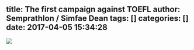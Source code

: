 title: The first campaign against TOEFL
author: Semprathlon / Simfae Dean
tags: []
categories: []
date: 2017-04-05 15:34:28
---
![](/blog/uploads/2017/04/3801B917F2425E333B508C58388C34EC.jpg)